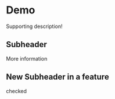 # Demo

Supporting description!

## Subheader

More information

## New Subheader in a feature

checked
